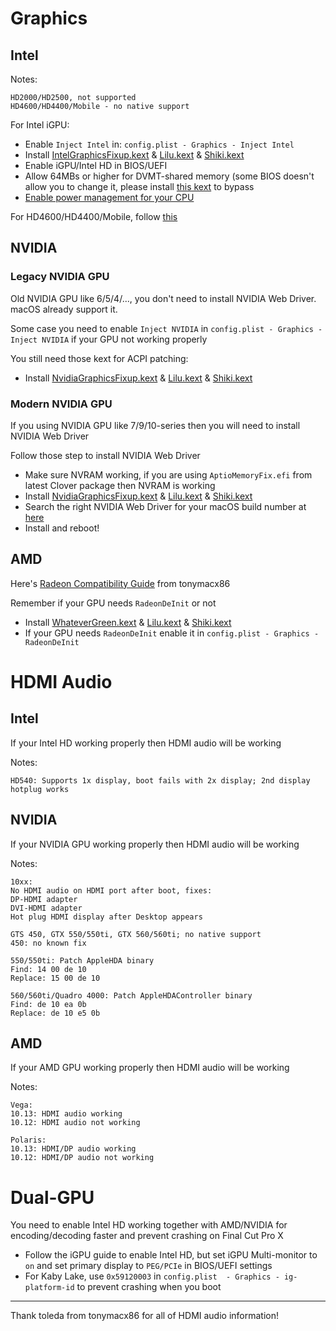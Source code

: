 # Graphics

## Intel

Notes:

```
HD2000/HD2500, not supported
HD4600/HD4400/Mobile - no native support
```

For Intel iGPU:

- Enable `Inject Intel` in: `config.plist - Graphics - Inject Intel`
- Install [IntelGraphicsFixup.kext](https://github.com/lvs1974/IntelGraphicsFixup/releases) & [Lilu.kext](https://github.com/vit9696/Lilu/releases) & [Shiki.kext](https://github.com/vit9696/Shiki/releases)
- Enable iGPU/Intel HD in BIOS/UEFI
- Allow 64MBs or higher for DVMT-shared memory (some BIOS doesn't allow you to change it, please install [this kext](https://github.com/BarbaraPalvin/IntelGraphicsDVMTFixup/releases) to bypass
- [Enable power management for your CPU](pm.md)

For HD4600/HD4400/Mobile, follow [this](https://www.tonymacx86.com/threads/fix-hd4200-hd4400-hd4600-hd5600-on-10-11.175797/)

## NVIDIA

### Legacy NVIDIA GPU

Old NVIDIA GPU like 6/5/4/..., you don't need to install NVIDIA Web Driver. macOS already support it.

Some case you need to enable `Inject NVIDIA` in `config.plist - Graphics - Inject NVIDIA` if your GPU not working properly

You still need those kext for ACPI patching:

- Install [NvidiaGraphicsFixup.kext](https://github.com/lvs1974/NvidiaGraphicsFixup/releases) & [Lilu.kext](https://github.com/vit9696/Lilu/releases) & [Shiki.kext](https://github.com/vit9696/Shiki/releases)

### Modern NVIDIA GPU

If you using NVIDIA GPU like 7/9/10-series then you will need to install NVIDIA Web Driver

Follow those step to install NVIDIA Web Driver

- Make sure NVRAM working, if you are using `AptioMemoryFix.efi` from latest Clover package then NVRAM is working
- Install [NvidiaGraphicsFixup.kext](https://github.com/lvs1974/NvidiaGraphicsFixup/releases) & [Lilu.kext](https://github.com/vit9696/Lilu/releases) & [Shiki.kext](https://github.com/vit9696/Shiki/releases)
- Search the right NVIDIA Web Driver for your macOS build number at [here](https://www.tonymacx86.com/nvidia-drivers/)
- Install and reboot!

## AMD

Here's [Radeon Compatibility Guide](https://www.tonymacx86.com/threads/radeon-compatibility-guide-ati-amd-graphics-cards.171291/) from tonymacx86

Remember if your GPU needs `RadeonDeInit` or not

- Install [WhateverGreen.kext](https://github.com/vit9696/WhateverGreen/releases) & [Lilu.kext](https://github.com/vit9696/Lilu/releases) & [Shiki.kext](https://github.com/vit9696/Shiki/releases)
- If your GPU needs `RadeonDeInit` enable it in `config.plist - Graphics - RadeonDeInit`

# HDMI Audio

## Intel

If your Intel HD working properly then HDMI audio will be working

Notes:

```
HD540: Supports 1x display, boot fails with 2x display; 2nd display hotplug works
```

## NVIDIA

If your NVIDIA GPU working properly then HDMI audio will be working

Notes:

```
10xx:
No HDMI audio on HDMI port after boot, fixes:
DP-HDMI adapter
DVI-HDMI adapter
Hot plug HDMI display after Desktop appears
```

```
GTS 450, GTX 550/550ti, GTX 560/560ti; no native support
450: no known fix

550/550ti: Patch AppleHDA binary
Find: 14 00 de 10
Replace: 15 00 de 10

560/560ti/Quadro 4000: Patch AppleHDAController binary
Find: de 10 ea 0b
Replace: de 10 e5 0b
```

## AMD

If your AMD GPU working properly then HDMI audio will be working

Notes:

```
Vega:
10.13: HDMI audio working
10.12: HDMI audio not working

Polaris:
10.13: HDMI/DP audio working
10.12: HDMI/DP audio not working
```

# Dual-GPU

You need to enable Intel HD working together with AMD/NVIDIA for encoding/decoding faster and prevent crashing on Final Cut Pro X

- Follow the iGPU guide to enable Intel HD, but set iGPU Multi-monitor to `on` and set primary display to `PEG/PCIe` in BIOS/UEFI settings
- For Kaby Lake, use `0x59120003` in `config.plist  - Graphics - ig-platform-id` to prevent crashing when you boot

------------------------

Thank toleda from tonymacx86 for all of HDMI audio information!